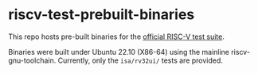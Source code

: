 # riscv-test-prebuilt-binaries

This repo hosts pre-built binaries for the [official RISC-V test suite](https://github.com/riscv-software-src/riscv-tests).

Binaries were built under Ubuntu 22.10 (X86-64) using the mainline riscv-gnu-toolchain. Currently, only the `isa/rv32ui/` tests are provided.